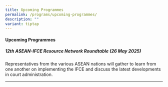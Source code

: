 ```yaml
---
title: Upcoming Programmes
permalink: /programs/upcoming-programmes/
description: ""
variant: tiptap
---
```

<h4><strong>Upcoming Programmes</strong></h4>
<h5>12th ASEAN-IFCE Resource Network Roundtable (26 May 2025)</h5>
<p>Representatives from the various ASEAN nations will gather to learn from
one another on implementing the IFCE and discuss the latest developments
in court administration.</p>
<hr>
<p></p>